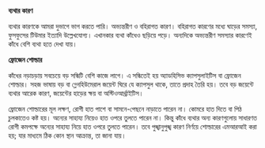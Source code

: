 **ব্যথার কারণ**

ব্যথার কারণকে আমরা দুভাগে ভাগ করতে পারি। অভ্যন্তরীণ ও বহিরাগত কারণ। বহিরাগত কারণের মধ্যে ঘাড়ের সমস্যা, ফুসফুসের টিউমার ইত্যাদি উল্লেখযোগ্য। এখানকার ব্যথা কাঁধেও ছড়িয়ে পড়ে। অন্যদিকে অভ্যন্তরীণ সমস্যার কারণেই কাঁধে বেশি ব্যথা হতে দেখা যায়।

**ফ্রোজেন শোল্ডার**

কাঁধের নড়াচড়ায় সবচেয়ে বড় সন্ধিটি বেশি কাজে লাগে। এ সন্ধিতেই হয় অ্যাডহিসিভ ক্যাপসুলাইটিস বা ফ্রোজেন শোল্ডার। সহজ ভাষায় বড় বা গ্লেনহিউমেরাল জয়েন্ট ঘিরে যে ক্যাপসুল থাকে, তাতে প্রদাহ তৈরি হয়। তবে বড় জয়েন্টে ব্যথার আরেক কারণ, জয়েন্টের হাড়ের ক্ষয় বা অস্টিওআর্থ্রাইটিস।

ফ্রোজেন শোল্ডারের মূল লক্ষণ, রোগী হাত পাশে বা সামনে-পেছনে নাড়াতে পারেন না। কোমরে হাত দিতে বা পিঠ চুলকাতেও কষ্ট হয়। অন্যের সাহায্য নিয়েও হাত ওপরে তুলতে পারেন না। কিন্তু কাঁধে ব্যথার অন্য কারণগুলোয় সাধারণত রোগী কমপক্ষে অন্যের সাহায্য নিয়ে হাত ওপরে তুলতে পারেন। তবে পুঙ্খানুপুঙ্খ কারণ নির্ণয়ে শোল্ডারের এমআরআই করা হয়; যার মাধ্যমে ঠিক কোন স্থান আক্রান্ত, তা জানা যায়।
